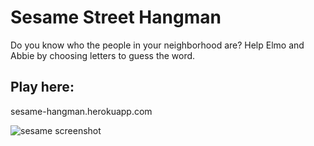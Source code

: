 # Sesame Street Hangman
Do you know who the people in your neighborhood are? Help Elmo and Abbie by choosing letters to guess the word. 

## Play here: 
sesame-hangman.herokuapp.com

![sesame screenshot]()
